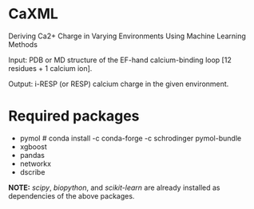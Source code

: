 # CaXML
Deriving Ca2+ Charge in Varying Environments Using Machine Learning Methods

Input: PDB or MD structure of the EF-hand calcium-binding loop [12 residues + 1 calcium ion].

Output: i-RESP (or RESP) calcium charge in the given environment. 

# Required packages

- pymol # conda install -c conda-forge -c schrodinger pymol-bundle
- xgboost
- pandas
- networkx
- dscribe

**NOTE:**
_scipy_, _biopython_, and _scikit-learn_ are already installed as dependencies of the above packages.
